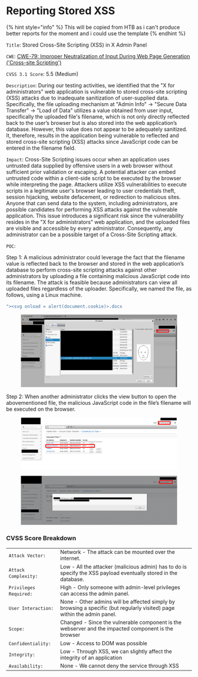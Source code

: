 # Reporting Stored XSS

{% hint style="info" %}
This will be copied from HTB as i can't produce better reports for the moment and i could use the template
{% endhint %}

`Title`: Stored Cross-Site Scripting (XSS) in X Admin Panel

`CWE`: [CWE-79: Improper Neutralization of Input During Web Page Generation ('Cross-site Scripting')](https://cwe.mitre.org/data/definitions/79.html)

`CVSS 3.1 Score`: 5.5 (Medium)

`Description`: During our testing activities, we identified that the "X for administrators" web application is vulnerable to stored cross-site scripting (XSS) attacks due to inadequate sanitization of user-supplied data. Specifically, the file uploading mechanism at "Admin Info" -> "Secure Data Transfer" -> "Load of Data" utilizes a value obtained from user input, specifically the uploaded file's filename, which is not only directly reflected back to the user’s browser but is also stored into the web application’s database. However, this value does not appear to be adequately sanitized. It, therefore, results in the application being vulnerable to reflected and stored cross-site scripting (XSS) attacks since JavaScript code can be entered in the filename field.

`Impact`: Cross-Site Scripting issues occur when an application uses untrusted data supplied by offensive users in a web browser without sufficient prior validation or escaping. A potential attacker can embed untrusted code within a client-side script to be executed by the browser while interpreting the page. Attackers utilize XSS vulnerabilities to execute scripts in a legitimate user's browser leading to user credentials theft, session hijacking, website defacement, or redirection to malicious sites. Anyone that can send data to the system, including administrators, are possible candidates for performing XSS attacks against the vulnerable application. This issue introduces a significant risk since the vulnerability resides in the "X for administrators” web application, and the uploaded files are visible and accessible by every administrator. Consequently, any administrator can be a possible target of a Cross-Site Scripting attack.

`POC`:

Step 1: A malicious administrator could leverage the fact that the filename value is reflected back to the browser and stored in the web application’s database to perform cross-site scripting attacks against other administrators by uploading a file containing malicious JavaScript code into its filename. The attack is feasible because administrators can view all uploaded files regardless of the uploader. Specifically, we named the file, as follows, using a Linux machine.

```javascript
"><svg onload = alert(document.cookie)>.docx
```

<figure><img src="../../../.gitbook/assets/image (4) (1) (1) (1) (1) (1) (1) (1) (1) (1) (1) (1).png" alt=""><figcaption></figcaption></figure>

Step 2: When another administrator clicks the view button to open the abovementioned file, the malicious JavaScript code in the file’s filename will be executed on the browser.

<figure><img src="../../../.gitbook/assets/image (1) (1) (1) (1) (1) (1) (1) (1) (1) (1) (1) (1) (1) (1) (1) (1) (1) (1) (1) (1).png" alt=""><figcaption></figcaption></figure>

<figure><img src="../../../.gitbook/assets/image (3) (1) (1) (1) (1) (1) (1) (1) (1) (1) (1) (1) (1) (1) (1) (1).png" alt=""><figcaption></figcaption></figure>

### CVSS Score Breakdown

|                        |                                                                                                                         |
| ---------------------- | ----------------------------------------------------------------------------------------------------------------------- |
| `Attack Vector:`       | Network - The attack can be mounted over the internet.                                                                  |
| `Attack Complexity:`   | Low - All the attacker (malicious admin) has to do is specify the XSS payload eventually stored in the database.        |
| `Privileges Required:` | High - Only someone with admin-level privileges can access the admin panel.                                             |
| `User Interaction:`    | None - Other admins will be affected simply by browsing a specific (but regularly visited) page within the admin panel. |
| `Scope:`               | Changed - Since the vulnerable component is the webserver and the impacted component is the browser                     |
| `Confidentiality:`     | Low - Access to DOM was possible                                                                                        |
| `Integrity:`           | Low - Through XSS, we can slightly affect the integrity of an application                                               |
| `Availability:`        | None - We cannot deny the service through XSS                                                                           |
